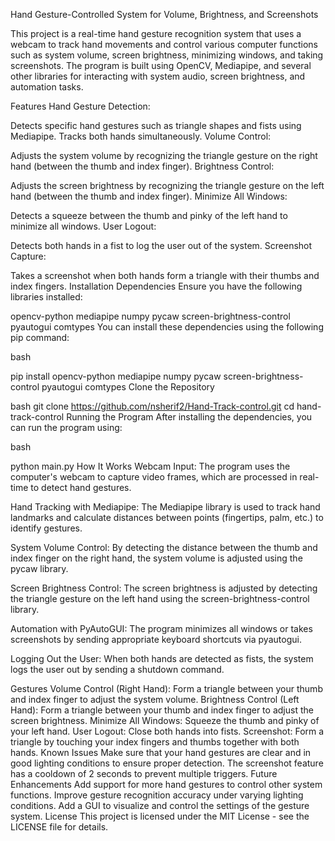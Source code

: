 Hand Gesture-Controlled System for Volume, Brightness, and Screenshots

This project is a real-time hand gesture recognition system that uses a webcam to track hand movements and control various computer functions such as system volume, screen brightness, minimizing windows, and taking screenshots. The program is built using OpenCV, Mediapipe, and several other libraries for interacting with system audio, screen brightness, and automation tasks.

Features
Hand Gesture Detection:

Detects specific hand gestures such as triangle shapes and fists using Mediapipe.
Tracks both hands simultaneously.
Volume Control:

Adjusts the system volume by recognizing the triangle gesture on the right hand (between the thumb and index finger).
Brightness Control:

Adjusts the screen brightness by recognizing the triangle gesture on the left hand (between the thumb and index finger).
Minimize All Windows:

Detects a squeeze between the thumb and pinky of the left hand to minimize all windows.
User Logout:

Detects both hands in a fist to log the user out of the system.
Screenshot Capture:

Takes a screenshot when both hands form a triangle with their thumbs and index fingers.
Installation
Dependencies
Ensure you have the following libraries installed:

opencv-python
mediapipe
numpy
pycaw
screen-brightness-control
pyautogui
comtypes
You can install these dependencies using the following pip command:

bash

pip install opencv-python mediapipe numpy pycaw screen-brightness-control pyautogui comtypes
Clone the Repository

bash
git clone https://github.com/nsherif2/Hand-Track-control.git
cd hand-track-control
Running the Program
After installing the dependencies, you can run the program using:

bash

python main.py
How It Works
Webcam Input: The program uses the computer's webcam to capture video frames, which are processed in real-time to detect hand gestures.

Hand Tracking with Mediapipe: The Mediapipe library is used to track hand landmarks and calculate distances between points (fingertips, palm, etc.) to identify gestures.

System Volume Control: By detecting the distance between the thumb and index finger on the right hand, the system volume is adjusted using the pycaw library.

Screen Brightness Control: The screen brightness is adjusted by detecting the triangle gesture on the left hand using the screen-brightness-control library.

Automation with PyAutoGUI: The program minimizes all windows or takes screenshots by sending appropriate keyboard shortcuts via pyautogui.

Logging Out the User: When both hands are detected as fists, the system logs the user out by sending a shutdown command.

Gestures
Volume Control (Right Hand): Form a triangle between your thumb and index finger to adjust the system volume.
Brightness Control (Left Hand): Form a triangle between your thumb and index finger to adjust the screen brightness.
Minimize All Windows: Squeeze the thumb and pinky of your left hand.
User Logout: Close both hands into fists.
Screenshot: Form a triangle by touching your index fingers and thumbs together with both hands.
Known Issues
Make sure that your hand gestures are clear and in good lighting conditions to ensure proper detection.
The screenshot feature has a cooldown of 2 seconds to prevent multiple triggers.
Future Enhancements
Add support for more hand gestures to control other system functions.
Improve gesture recognition accuracy under varying lighting conditions.
Add a GUI to visualize and control the settings of the gesture system.
License
This project is licensed under the MIT License - see the LICENSE file for details.
